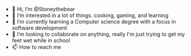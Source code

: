 - 👋 Hi, I’m @Stoneythebear
- 👀 I’m interested in a lot of things. cooking, gaming, and learning
- 🌱 I’m currently learning a Computer science degree with a focus in software development
- 💞️ I’m looking to collaborate on anything, really I'm just trying to get my feet wet while in school
- 📫 How to reach me 

<!---
Stoneythebear/Stoneythebear is a ✨ special ✨ repository because its `README.md` (this file) appears on your GitHub profile.
You can click the Preview link to take a look at your changes.
--->
